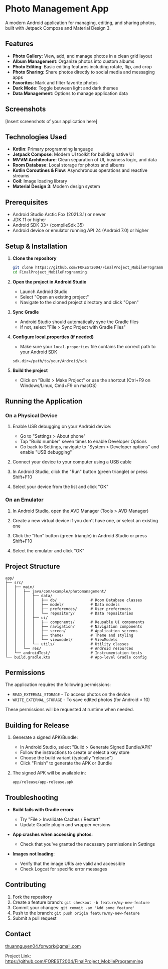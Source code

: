 # Photo Management App

A modern Android application for managing, editing, and sharing photos, built with Jetpack Compose and Material Design 3.

## Features

- **Photo Gallery**: View, add, and manage photos in a clean grid layout
- **Album Management**: Organize photos into custom albums
- **Photo Editing**: Basic editing features including rotate, flip, and crop
- **Photo Sharing**: Share photos directly to social media and messaging apps
- **Favorites**: Mark and filter favorite photos
- **Dark Mode**: Toggle between light and dark themes
- **Data Management**: Options to manage application data

## Screenshots

[Insert screenshots of your application here]

## Technologies Used

- **Kotlin**: Primary programming language
- **Jetpack Compose**: Modern UI toolkit for building native UI
- **MVVM Architecture**: Clean separation of UI, business logic, and data
- **Room Database**: Local storage for photos and albums
- **Kotlin Coroutines & Flow**: Asynchronous operations and reactive streams
- **Coil**: Image loading library
- **Material Design 3**: Modern design system

## Prerequisites

- Android Studio Arctic Fox (2021.3.1) or newer
- JDK 11 or higher
- Android SDK 33+ (compileSdk 35)
- Android device or emulator running API 24 (Android 7.0) or higher

## Setup & Installation

1. **Clone the repository**
   ```bash
   git clone https://github.com/FOREST2004/FinalProject_MobileProgramming.git
   cd FinalProject_MobileProgramming
   ```

2. **Open the project in Android Studio**
   - Launch Android Studio
   - Select "Open an existing project"
   - Navigate to the cloned project directory and click "Open"

3. **Sync Gradle**
   - Android Studio should automatically sync the Gradle files
   - If not, select "File > Sync Project with Gradle Files"

4. **Configure local.properties (if needed)**
   - Make sure your `local.properties` file contains the correct path to your Android SDK
   ```
   sdk.dir=/path/to/your/Android/sdk
   ```

5. **Build the project**
   - Click on "Build > Make Project" or use the shortcut (Ctrl+F9 on Windows/Linux, Cmd+F9 on macOS)

## Running the Application

### On a Physical Device

1. Enable USB debugging on your Android device:
   - Go to "Settings > About phone"
   - Tap "Build number" seven times to enable Developer Options
   - Go back to Settings, navigate to "System > Developer options" and enable "USB debugging"

2. Connect your device to your computer using a USB cable

3. In Android Studio, click the "Run" button (green triangle) or press Shift+F10

4. Select your device from the list and click "OK"

### On an Emulator

1. In Android Studio, open the AVD Manager (Tools > AVD Manager)

2. Create a new virtual device if you don't have one, or select an existing one

3. Click the "Run" button (green triangle) in Android Studio or press Shift+F10

4. Select the emulator and click "OK"

## Project Structure

```
app/
├── src/
│   ├── main/
│   │   ├── java/com/example/photomanagement/
│   │   │   ├── data/
│   │   │   │   ├── db/               # Room Database classes
│   │   │   │   ├── model/            # Data models
│   │   │   │   ├── preferences/      # User preferences
│   │   │   │   └── repository/       # Data repositories
│   │   │   ├── ui/
│   │   │   │   ├── components/       # Reusable UI components
│   │   │   │   ├── navigation/       # Navigation components
│   │   │   │   ├── screen/           # Application screens
│   │   │   │   ├── theme/            # Theme and styling
│   │   │   │   └── viewmodel/        # ViewModels
│   │   │   └── utils/                # Utility classes
│   │   └── res/                      # Android resources
│   └── androidTest/                  # Instrumentation tests
└── build.gradle.kts                  # App-level Gradle config
```

## Permissions

The application requires the following permissions:

- `READ_EXTERNAL_STORAGE` - To access photos on the device
- `WRITE_EXTERNAL_STORAGE` - To save edited photos (for Android < 10)

These permissions will be requested at runtime when needed.

## Building for Release

1. Generate a signed APK/Bundle:
   - In Android Studio, select "Build > Generate Signed Bundle/APK"
   - Follow the instructions to create or select a key store
   - Choose the build variant (typically "release")
   - Click "Finish" to generate the APK or Bundle

2. The signed APK will be available in:
   ```
   app/release/app-release.apk
   ```

## Troubleshooting

- **Build fails with Gradle errors**:
  - Try "File > Invalidate Caches / Restart"
  - Update Gradle plugin and wrapper versions
  
- **App crashes when accessing photos**:
  - Check that you've granted the necessary permissions in Settings

- **Images not loading**:
  - Verify that the image URIs are valid and accessible
  - Check Logcat for specific error messages

## Contributing

1. Fork the repository
2. Create a feature branch: `git checkout -b feature/my-new-feature`
3. Commit your changes: `git commit -am 'Add some feature'`
4. Push to the branch: `git push origin feature/my-new-feature`
5. Submit a pull request



## Contact

thuannguyen04.forwork@gmail.com

Project Link: https://github.com/FOREST2004/FinalProject_MobileProgramming
